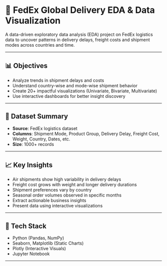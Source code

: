 # 🚚 FedEx Global Delivery EDA & Data Visualization


A data-driven exploratory data analysis (EDA) project on FedEx logistics data to uncover patterns in delivery delays, freight costs and shipment modes across countries and time.

---

## 📊 Objectives

- Analyze trends in shipment delays and costs  
- Understand country-wise and mode-wise shipment behavior  
- Create 20+ impactful visualizations (Univariate, Bivariate, Multivariate)  
- Use interactive dashboards for better insight discovery

---

## 🧾 Dataset Summary
- **Source**: FedEx logistics dataset  
- **Columns**: Shipment Mode, Product Group, Delivery Delay, Freight Cost, Weight, Country, Dates, etc.  
- **Size**: 1000+ records  

---

## 📈 Key Insights
- Air shipments show high variability in delivery delays  
- Freight cost grows with weight and longer delivery durations  
- Shipment preferences vary by country  
- Seasonal order volumes observed in specific months
- Extract actionable business insights
- Present data using interactive visualizations



---

## 📌 Tech Stack
- Python (Pandas, NumPy)
- Seaborn, Matplotlib (Static Charts)
- Plotly (Interactive Visuals)
- Jupyter Notebook

---



